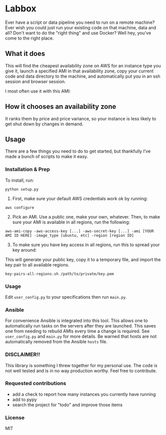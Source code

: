 # Labbox
Ever have a script or data pipeline you need to run on a remote machine? Ever
wish you could just run your existing code on that machine, data and all? Don't
want to do the "right thing" and use Docker? Well hey, you've come to the right place.

## What it does

This will find the cheapest availability zone on AWS for an instance type you
give it, launch a specified AMI in that availability zone, copy your current
code and data directory to the machine, and automatically put you in an ssh
session and browser session.

I most often use it with this AMI: 


## How it chooses an availability zone

It ranks them by price and price variance, so your instance is less likely to
get shut down by changes in demand.

## Usage

There are a few things you need to do to get started, but thankfully I've made a
bunch of scripts to make it easy.

### Installation & Prep

To install, run:

```
python setup.py
```


1. First, make sure your default AWS credentials work ok by running:

```
aws configure
```

2. Pick an AMI. Use a public one, make your own, whatever. Then, to make sure
   your AMI is available in all regions, run the following:

```
aws-ami-copy -aws-access-key [...] -aws-secret-key [...] -ami [YOUR AMI ID HERE] -image_type [ubuntu, etc] -region [region ID]
```

3. To make sure you have key access in all regions, run this to spread your key around:

This will generate your public key, copy it to a temporary file, and import the
key pair to all available regions.

```
key-pairs-all-regions.sh /path/to/private/key.pem
```




### Usage
Edit `user_config.py` to your specifications then run `main.py`.   

### Ansible
For convenience Ansible is integrated into this tool. This allows one to
automatically run tasks on the servers after they are launched. This saves one
from needing to rebuild AMIs every time a change is required. See
`user_config.py` and `main.py` for more details. Be warned that hosts are not
automatically removed from the Ansible `hosts` file.


### DISCLAIMER!!
This library is something I threw together for my personal use. The code is not
well tested and is in no way production worthy. Feel free to contribute.


### Requested contributions
- add a check to report how many instances you currently have running
- add to pypy
- search the project for "todo" and improve those items


### License
MIT
